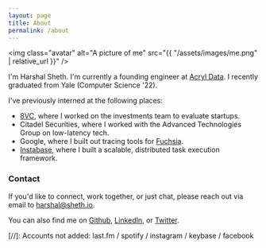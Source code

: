 ```yaml
---
layout: page
title: About
permalink: /about
---
```


<style type="text/css">
.avatar {
  float: right;
  max-width: 12em;
  border-radius: 50%;
  margin-left: 1.5em;
  margin-bottom: 1.5em;
}
@media screen and (max-width: 30em) {
  .avatar {
    display: block;
    float: unset;
    margin: 0 auto;
  }
}

</style>

<img class="avatar" alt="A picture of me" src="{{ "/assets/images/me.png" | relative_url }}" />

I'm Harshal Sheth. I'm currently a founding engineer at [Acryl Data](https://www.acryldata.io/). I recently graduated from Yale (Computer Science '22).

I've previously interned at the following places:

- [8VC](https://8vc.com/), where I worked on the investments team to evaluate startups.
- Citadel Securities, where I worked with the Advanced Technologies Group on low-latency tech.
- Google, where I built out tracing tools for [Fuchsia](https://fuchsia.dev/).
- [Instabase](https://about.instabase.com/), where I built a scalable, distributed task execution framework.

<!-- At Yale, I'm involved in a bunch of different things: I dance on [MonstRAASity](https://collegearts.yale.edu/organizations/alliance-dance-yale/dance-groups/monstraasity-raas), advise tech teams as part of [Code4Good](http://yalecode4good.org/), help manage a $400k portfolio in [YSIG](https://yalesig.com/), and analyze investment opportunities for the greater good through [UP Fund](https://www.theupfund.org/about). I also started and run the [YCS](http://yalecompsociety.org/) Dev Team, which manages [CourseTable](https://coursetable.com/). -->

### Contact

If you'd like to connect, work together, or just chat, please reach out via email to [harshal@sheth.io](mailto:harshal@sheth.io).

You can also find me on [Github](https://github.com/hsheth2/), [LinkedIn](https://www.linkedin.com/in/hsheth2/), or [Twitter](https://twitter.com/_harshalsheth).

[//]: Accounts not added: last.fm / spotify / instagram / keybase / facebook
